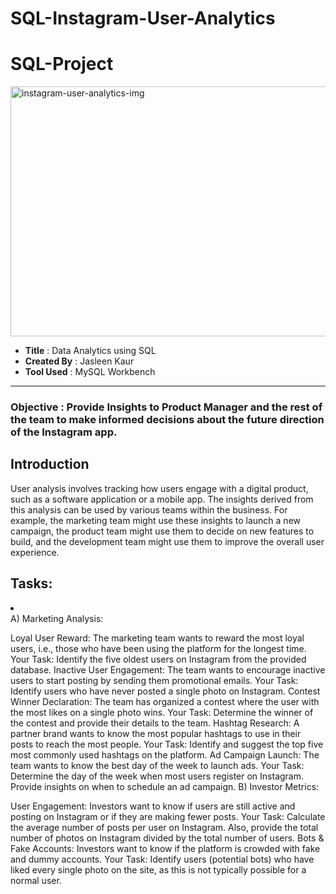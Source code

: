 # SQL-Instagram-User-Analytics

# SQL-Project

<img src="https://images7.alphacoders.com/101/1017006.png" alt="instagram-user-analytics-img" height="400" width="1000">

<ul>
  <li><b>Title</b>&nbsp:&nbspData Analytics using SQL
  <li><b>Created By</b>&nbsp:&nbspJasleen Kaur
  <li><b>Tool Used</b>&nbsp:&nbspMySQL Workbench
 </ul>
 
 <hr>
 
   
  <h3>Objective : Provide Insights to Product Manager and the rest of the team to make informed decisions about the future direction of the Instagram app.</h3>
  <h2>Introduction</h2>
  <p>User analysis involves tracking how users engage with a digital product, such as a software application or a mobile app. The insights derived from this analysis can be used by various teams within the business. For example, the marketing team might use these insights to launch a new campaign, the product team might use them to decide on new features to build, and the development team might use them to improve the overall user experience.
</p>

<h2>Tasks:</h2>
<ol type="A"></ol>
   <li></li> A) Marketing Analysis:

Loyal User Reward: The marketing team wants to reward the most loyal users, i.e., those who have been using the platform for the longest time.
Your Task: Identify the five oldest users on Instagram from the provided database.
Inactive User Engagement: The team wants to encourage inactive users to start posting by sending them promotional emails.
Your Task: Identify users who have never posted a single photo on Instagram.
Contest Winner Declaration: The team has organized a contest where the user with the most likes on a single photo wins.
Your Task: Determine the winner of the contest and provide their details to the team.
Hashtag Research: A partner brand wants to know the most popular hashtags to use in their posts to reach the most people.
Your Task: Identify and suggest the top five most commonly used hashtags on the platform.
Ad Campaign Launch: The team wants to know the best day of the week to launch ads.
Your Task: Determine the day of the week when most users register on Instagram. Provide insights on when to schedule an ad campaign.
B) Investor Metrics:

User Engagement: Investors want to know if users are still active and posting on Instagram or if they are making fewer posts.
Your Task: Calculate the average number of posts per user on Instagram. Also, provide the total number of photos on Instagram divided by the total number of users.
Bots & Fake Accounts: Investors want to know if the platform is crowded with fake and dummy accounts.
Your Task: Identify users (potential bots) who have liked every single photo on the site, as this is not typically possible for a normal user.
  
  
  
  
  
  
  
